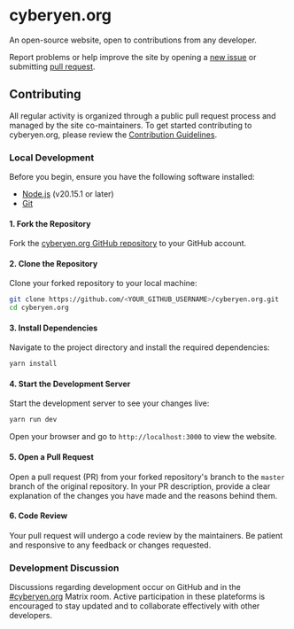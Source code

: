 # cyberyen.org

An open-source website, open to contributions from any developer.

Report problems or help improve the site by opening a [new issue](https://github.com/cyberyen-org/cyberyen.org/issues/new) or submitting [pull request](https://github.com/cyberyen-org/cyberyen.org/compare).

## Contributing

All regular activity is organized through a public pull request process and managed by the site co-maintainers. To get started contributing to cyberyen.org, please review the [Contribution Guidelines](https://github.com/cyberyen-org/cyberyen.org/blob/master/pages/docs/participate/contributing.mdx).

### Local Development

Before you begin, ensure you have the following software installed:

* [Node.js](https://nodejs.org/) (v20.15.1 or later)
* [Git](https://git-scm.com/)

#### 1. Fork the Repository

Fork the [cyberyen.org GitHub repository](https://github.com/cyberyen-org/cyberyen.org.git) to your GitHub account.

#### 2. Clone the Repository

Clone your forked repository to your local machine:

```bash
git clone https://github.com/<YOUR_GITHUB_USERNAME>/cyberyen.org.git
cd cyberyen.org
```

#### 3. Install Dependencies

Navigate to the project directory and install the required dependencies:

```bash
yarn install
```

#### 4. Start the Development Server

Start the development server to see your changes live:

```bash
yarn run dev
```

Open your browser and go to `http://localhost:3000` to view the website.

#### 5. Open a Pull Request

Open a pull request (PR) from your forked repository's branch to the `master` branch of the original repository. In your PR description, provide a clear explanation of the changes you have made and the reasons behind them.

#### 6. Code Review

Your pull request will undergo a code review by the maintainers. Be patient and responsive to any feedback or changes requested.

### Development Discussion

Discussions regarding development occur on GitHub and in the [#cyberyen.org](https://matrix.to/#/#cyberyen.org:matrix.org) Matrix room. Active participation in these plateforms is encouraged to stay updated and to collaborate effectively with other developers.
